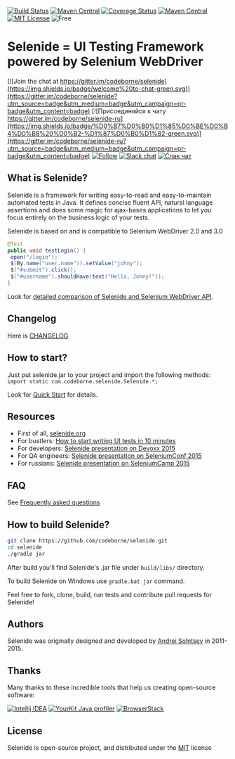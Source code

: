 [![Build Status](https://travis-ci.org/codeborne/selenide.svg?branch=master)](https://travis-ci.org/codeborne/selenide)
[![Maven Central](https://maven-badges.herokuapp.com/maven-central/com.codeborne/selenide/badge.svg)](https://maven-badges.herokuapp.com/maven-central/com.codeborne/selenide)
[![Coverage Status](https://coveralls.io/repos/codeborne/selenide/badge.svg?branch=master&service=github)](https://coveralls.io/github/codeborne/selenide?branch=master)
[![Maven Central](https://maven-badges.herokuapp.com/maven-central/com.codeborne/selenide/badge.svg?style=flat)](https://maven-badges.herokuapp.com/maven-central/com.codeborne/selenide)
[![MIT License](http://img.shields.io/badge/license-MIT-green.svg)](https://github.com/codeborne/selenide/blob/master/LICENSE)
![Free](https://img.shields.io/badge/free-open--source-green.svg)

# Selenide = UI Testing Framework powered by Selenium WebDriver

[![Join the chat at https://gitter.im/codeborne/selenide](https://img.shields.io/badge/welcome%20to-chat-green.svg)](https://gitter.im/codeborne/selenide?utm_source=badge&utm_medium=badge&utm_campaign=pr-badge&utm_content=badge)
[![Присоединяйся к чату https://gitter.im/codeborne/selenide-ru](https://img.shields.io/badge/%D0%B7%D0%B0%D1%85%D0%BE%D0%B4%D0%B8%20%D0%B2-%D1%87%D0%B0%D1%82-green.svg)](https://gitter.im/codeborne/selenide-ru?utm_source=badge&utm_medium=badge&utm_campaign=pr-badge&utm_content=badge)
[![Follow](https://img.shields.io/twitter/follow/jselenide.svg?style=social&label=Follow)](https://twitter.com/jselenide)
[![Slack chat](https://img.shields.io/badge/slack-chat-yellow.svg)](https://selenide.slack.com/)
[![Слак чат](https://img.shields.io/badge/слак-чат-yellow.svg)](https://softwaretesters.slack.com/messages/selenide_ru)

## What is Selenide?
Selenide is a framework for writing easy-to-read and easy-to-maintain automated tests in Java.
It defines concise fluent API, natural language assertions and does some magic for ajax-bases applications to let you focus entirely on the business logic of your tests.

Selenide is based on and is compatible to Selenium WebDriver 2.0 and 3.0

```java
@Test
public void testLogin() {
 open("/login");
 $(By.name("user.name")).setValue("johny");
 $("#submit").click();
 $("#username").shouldHave(text("Hello, Johny!"));
}
```

Look for [detailed comparison of Selenide and Selenium WebDriver API](https://github.com/codeborne/selenide/wiki/Selenide-vs-Selenium).

## Changelog
Here is [CHANGELOG](https://github.com/codeborne/selenide/blob/master/CHANGELOG)


## How to start?
Just put selenide.jar to your project and import the following methods: `import static com.codeborne.selenide.Selenide.*;`

Look for [Quick Start](https://github.com/codeborne/selenide/wiki/Quick-Start) for details.


## Resources
* First of all, [selenide.org](http://selenide.org)
* For bustlers: [How to start writing UI tests in 10 minutes](http://selenide.org/2014/10/01/how-to-start-writing-ui-tests/)
* For developers: [Selenide presentation on Devoxx 2015](http://selenide.org/2015/11/13/selenide-on-devoxx/)
* For QA engineers: [Selenide presentation on SeleniumConf 2015](http://selenide.org/2015/09/23/selenide-on-seleniumconf/)
* For russians: [Selenide presentation on SeleniumCamp 2015](http://seleniumcamp.com/materials/good-short-test/)

## FAQ
See [Frequently asked questions](http://selenide.org/faq.html)

## How to build Selenide?

```bash
git clone https://github.com/codeborne/selenide.git
cd selenide
./gradle jar
```
After build you'll find Selenide's .jar file under `build/libs/` directory.

To build Selenide on Windows use `gradle.bat jar` command.

Feel free to fork, clone, build, run tests and contribute pull requests for Selenide!

## Authors

Selenide was originally designed and developed by [Andrei Solntsev](http://asolntsev.github.io/) in 2011-2015.

## Thanks

Many thanks to these incredible tools that help us creating open-source software:

[![Intellij IDEA](https://cloud.google.com/tools/images/icon_IntelliJIDEA.png)](http://www.jetbrains.com/idea) [![YourKit Java profiler](http://selenide.org/images/yourkit.png)](https://www.yourkit.com/features/)
 [![BrowserStack](https://www.browserstack.com/images/mail/browserstack-logo-footer.png)](https://www.browserstack.com)

## License
Selenide is open-source project, and distributed under the [MIT](http://choosealicense.com/licenses/mit/) license
